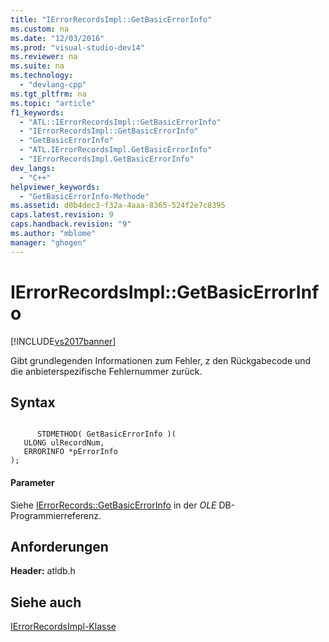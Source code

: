 ```yaml
---
title: "IErrorRecordsImpl::GetBasicErrorInfo"
ms.custom: na
ms.date: "12/03/2016"
ms.prod: "visual-studio-dev14"
ms.reviewer: na
ms.suite: na
ms.technology: 
  - "devlang-cpp"
ms.tgt_pltfrm: na
ms.topic: "article"
f1_keywords: 
  - "ATL::IErrorRecordsImpl::GetBasicErrorInfo"
  - "IErrorRecordsImpl::GetBasicErrorInfo"
  - "GetBasicErrorInfo"
  - "ATL.IErrorRecordsImpl.GetBasicErrorInfo"
  - "IErrorRecordsImpl.GetBasicErrorInfo"
dev_langs: 
  - "C++"
helpviewer_keywords: 
  - "GetBasicErrorInfo-Methode"
ms.assetid: d0b4dec3-f32a-4aaa-8365-524f2e7c8395
caps.latest.revision: 9
caps.handback.revision: "9"
ms.author: "mblome"
manager: "ghogen"
---
```

# IErrorRecordsImpl::GetBasicErrorInfo
[!INCLUDE[vs2017banner](../../assembler/inline/includes/vs2017banner.md)]

Gibt grundlegenden Informationen zum Fehler, z den Rückgabecode und die anbieterspezifische Fehlernummer zurück.  
  
## Syntax  
  
```  
  
      STDMETHOD( GetBasicErrorInfo )(  
   ULONG ulRecordNum,  
   ERRORINFO *pErrorInfo   
);  
```  
  
#### Parameter  
 Siehe [IErrorRecords::GetBasicErrorInfo](https://msdn.microsoft.com/en-us/library/ms723907.aspx) in der *OLE* DB\-Programmierreferenz.  
  
## Anforderungen  
 **Header:** atldb.h  
  
## Siehe auch  
 [IErrorRecordsImpl\-Klasse](../../data/oledb/ierrorrecordsimpl-class.md)